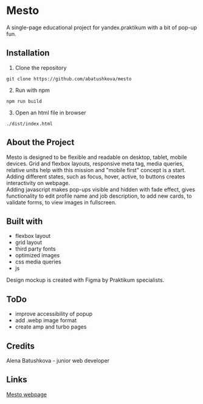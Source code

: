 # Mesto
A single-page educational project for yandex.praktikum with a bit of pop-up fun.
## Installation
1. Clone the repository
```
git clone https://github.com/abatushkova/mesto
```
2. Run with npm
```
npm run build
```
3. Open an html file in browser
```
./dist/index.html
```
## About the Project
Mesto is designed to be flexible and readable on desktop, tablet, mobile devices. Grid and flexbox layouts, responsive meta tag, media queries, relative units help with this mission and "mobile first" concept is a start.  
Adding different states, such as focus, hover, active, to buttons creates interactivity on webpage.  
Adding javascript makes pop-ups visible and hidden with fade effect, gives functionality to edit profile name and job description, to add new cards, to validate forms, to view images in fullscreen.  
## Built with
- flexbox layout
- grid layout
- third party fonts
- optimized images
- css media queries
- js

Design mockup is created with Figma by Praktikum specialists.
## ToDo
- improve accessibility of popup
- add .webp image format
- create amp and turbo pages
## Credits
Alena Batushkova - junior web developer
## Links
[Mesto webpage](https://abatushkova.github.io/mesto/index.html)
